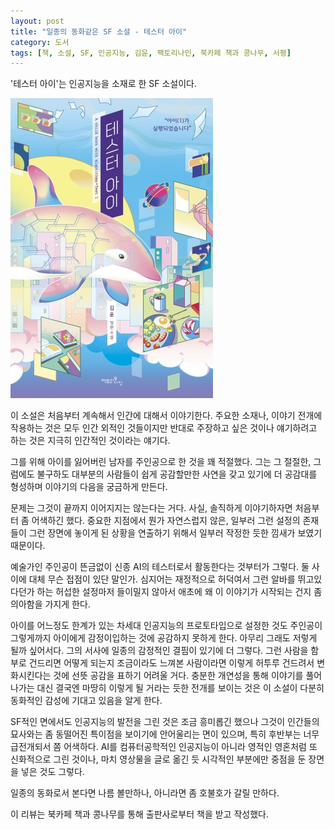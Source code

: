 ```yaml
---
layout: post
title: "일종의 동화같은 SF 소설 - 테스터 아이"
category: 도서
tags: [책, 소설, SF, 인공지능, 김윤, 팩토리나인, 북카페 책과 콩나무, 서평]
---
```


'테스터 아이'는
인공지능을 소재로 한 SF 소설이다.

![표지](/images/book/a-child-born-with-algorithms=test-i-book-h480.jpg)

이 소설은 처음부터 계속해서 인간에 대해서 이야기한다.
주요한 소재나, 이야기 전개에 작용하는 것은 모두 인간 외적인 것들이지만
반대로 주장하고 싶은 것이나 얘기하려고 하는 것은 지극히 인간적인 것이라는 얘기다.

그를 위해 아이를 잃어버린 남자를 주인공으로 한 것을 꽤 적절했다.
그는 그 절절한, 그럼에도 불구하도 대부분의 사람들이 쉽게 공감할만한 사연을 갖고 있기에
더 공감대를 형성하며 이야기의 다음을 궁금하게 만든다.

문제는 그것이 끝까지 이어지지는 않는다는 거다.
사실, 솔직하게 이야기하자면 처음부터 좀 어색하긴 했다.
중요한 지점에서 뭔가 자연스럽지 않은,
일부러 그런 설정의 존재들이 그런 장면에 놓이게 된 상황을 연출하기 위해서 일부러 작정한 듯한 낌새가 보였기 때문이다.

예술가인 주인공이 뜬금없이 신종 AI의 테스터로서 활동한다는 것부터가 그렇다.
둘 사이에 대체 무슨 접점이 있단 말인가.
심지어는 재정적으로 허덕여서 그런 알바를 뛰고있다던가 하는 허섭한 설정마저 들이밀지 않아서
애초에 왜 이 이야기가 시작되는 건지 좀 의아함을 가지게 한다.

아이를 어느정도 한계가 있는 차세대 인공지능의 프로토타입으로 설정한 것도
주인공이 그렇게까지 아이에게 감정이입하는 것에 공감하지 못하게 한다.
아무리 그래도 저렇게 될까 싶어서다.
그의 서사에 일종의 감정적인 결핌이 있기에 더 그렇다.
그런 사람을 함부로 건드리면 어떻게 되는지 조금이라도 느껴본 사람이라면
이렇게 허투루 건드려서 변화시킨다는 것에 선뜻 공감을 표하기 어려울 거다.
충분한 개연성을 통해 이야기를 풀어나가는 대신
결국엔 마땅히 이렇게 될 거라는 듯한 전개를 보이는 것은
이 소설이 다분히 동화적인 감성에 기대고 있음을 알게 한다.

SF적인 면에서도 인공지능의 발전을 그린 것은 조금 흥미롭긴 했으나
그것이 인간들의 묘사와는 좀 동떨어진 특이점을 보이기에 안어울리는 면이 있으며,
특히 후반부는 너무 급전개되서 쫌 어색하다.
AI를 컴퓨터공학적인 인공지능이 아니라 영적인 영혼처럼 또 신화적으로 그린 것이나,
마치 영상물을 글로 옮긴 듯 시각적인 부분에만 중점을 둔 장면을 넣은 것도 그렇다.

일종의 동화로서 본다면 나름 볼만하나,
아니라면 좀 호불호가 갈릴 만하다.



<div class="im im-info">
이 리뷰는 북카페 책과 콩나무를 통해 출판사로부터 책을 받고 작성했다.
</div>
